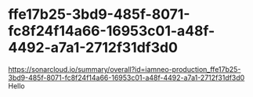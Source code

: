 # ffe17b25-3bd9-485f-8071-fc8f24f14a66-16953c01-a48f-4492-a7a1-2712f31df3d0
https://sonarcloud.io/summary/overall?id=iamneo-production_ffe17b25-3bd9-485f-8071-fc8f24f14a66-16953c01-a48f-4492-a7a1-2712f31df3d0
Hello